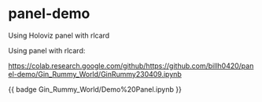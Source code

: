 # panel-demo
Using Holoviz panel with rlcard

Using panel with rlcard:

https://colab.research.google.com/github/https://github.com/billh0420/panel-demo/Gin_Rummy_World/GinRummy230409.ipynb

{{ badge Gin_Rummy_World/Demo%20Panel.ipynb }}
